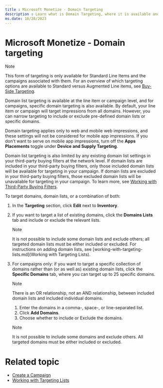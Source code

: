 ```yaml
---
title : Microsoft Monetize - Domain Targeting
description : Learn what is Domain Targeting, where it is available and how it can be applied. 
ms.date: 10/28/2023
---
```



# Microsoft Monetize - Domain targeting

> [!NOTE]
> This form of targeting is only available for Standard Line Items and the campaigns associated with them. For an overview of which targeting options are available to Standard versus Augmented Line items, see [Buy-Side Targeting](buy-side-targeting.md).

Domain list targeting is available at the line item or
campaign level, and for campaigns, specific domain targeting is
also available. By default, your line item or
campaign will target impressions from all domains. However, you
can narrow targeting to include or exclude pre-defined domain lists or
specific domains.

Domain targeting applies only to web and mobile web impressions, and
these settings will not be considered for mobile app impressions. If you
don't want to serve on mobile app impressions, turn off the **Apps Placements** toggle under **Device and
Supply Targeting**.

Domain list targeting is also limited by any existing domain list
settings in your third-party buying filters at the network level. If
domain lists are included in your third-party buying filters, only those
included domain lists will be available for targeting in your campaign.
If domain lists are excluded in your third-party buying filters, those
excluded domain lists will be unavailable for targeting in your
campaign. To learn more, see [Working with Third-Party Buying Filters](working-with-third-party-buying-filters.md).

To target domains, domain lists, or a combination of both:

1. In the
    **Targeting** section, click
    **Edit** next to **Inventory**.

1. If you want to target a list of existing
    domains, click the **Domains
    Lists** tab and include or exclude the relevant lists.

    > [!NOTE]
    > It is not possible to include some domain lists and exclude others; all targeted domain lists must be either included or excluded. For instructions on adding domain lists, see [working-with-targeting-lists.md](Working with Targeting Lists).

1. For campaigns only: if you want to target a
    specific collection of domains rather than (or as well as) existing
    domain lists, click the **Specific
    Domains** tab, where you can target up to 25 specific
    domains.

    > [!NOTE]
    >  There is an OR relationship, not an AND relationship, between included domain lists and included individual domains. 

    1. Enter the domains in a comma-, space-, or
        line-separated list.
    1. Click **Add
        Domains**.
    1. Choose whether to include or Exclude the
        domains.

    > [!NOTE]
    > It is not possible to include some domains and exclude others. All targeted domains must be either included or excluded.

# Related topic

- [Create a Campaign](create-a-campaign.md)
- [Working with Targeting Lists](working-with-targeting-lists.md)